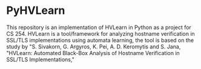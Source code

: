 # PyHVLearn
 This repository is an implementation of HVLearn in Python as a project for CS 254. HVLearn is a tool/framework for analyzing hostname verification in SSL/TLS implementations using automata learning, the tool is based on the study by 
"S. Sivakorn, G. Argyros, K. Pei, A. D. Keromytis and S. Jana, "HVLearn: Automated Black-Box Analysis of Hostname Verification in SSL/TLS Implementations,"
